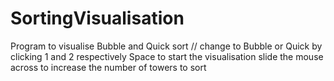 # SortingVisualisation
Program to visualise Bubble and Quick sort //
change to Bubble or Quick by clicking 1 and 2 respectively
Space to start the visualisation
slide the mouse across to increase the number of towers to sort
